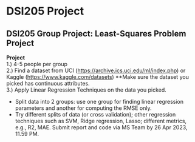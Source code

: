 # DSI205 Project

## DSI205 Group Project: Least-Squares Problem Project

**Project**  
1.) 4-5 people per group  
2.) Find a dataset from UCI (https://archive.ics.uci.edu/ml/index.php) or Kaggle (https://www.kaggle.com/datasets) **Make sure the dataset you picked has continuous attributes.  
3.) Apply Linear Regression Techniques on the data you picked.

* Split data into 2 groups: use one group for finding linear regression parameters and another for computing the RMSE only.
* Try different splits of data (or cross validation); other regression techniques such as SVM, Ridge regression, Lasso; different metrics, e.g., R2, MAE. Submit report and code via MS Team by 26 Apr 2023, 11.59 PM.
